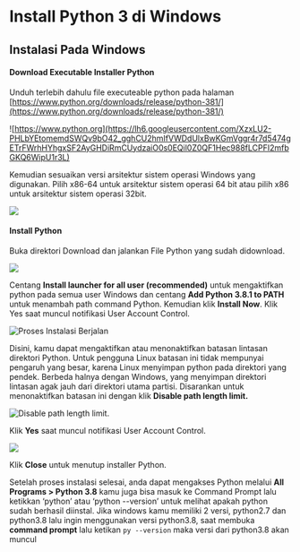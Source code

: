 # Install Python 3 di Windows

## Instalasi Pada Windows

#### Download Executable Installer Python

Unduh terlebih dahulu file executeable python pada halaman [https://www.python.org/downloads/release/python-381/](https://www.python.org/downloads/release/python-381/)

![https://www.python.org](https://lh6.googleusercontent.com/XzxLU2-PHLbYEtomemdSWQv9bO42_gghCU2hmIfVWDdUlxBwKGmVggr4r7d5474gETrFWrhHYhgxSF2AyGHDiRmCUydzaiO0s0EQil0Z0QF1Hec988fLCPFI2mfbGKQ6WipU1r3L)

Kemudian sesuaikan versi arsitektur sistem operasi Windows yang digunakan. Pilih x86-64 untuk arsitektur sistem operasi 64 bit atau pilih x86 untuk arsitektur sistem operasi 32bit.

![](https://lh5.googleusercontent.com/L9wz4GP219ycdDZxn59guTrIMz0GfgZ1huliXbXden_sTmIftUCsxgwfz2yqGPbG3ZMH6MzRTuptJQlIwGIhQMsNd44j0aEq_CxAuFQmdiwNhol48r4YXknC53v7z8ieRUdsk6Yd)

#### Install Python

 Buka direktori Download dan jalankan File Python yang sudah didownload.

![](https://lh6.googleusercontent.com/gTFP1AonpEKmY1nFy63-QdaxQb4R4hcVbq_b1P3VSFekT__VYHkdCWROhrWLZmi1ef23RqEl3LXaLU95zWzW6HHWAjXS9SBHGHky14jh8tWoKxFKIqO4pBxWH0xLNEq0unThiIYX)

Centang **Install launcher for all user \(recommended\)** untuk mengaktifkan python pada semua user Windows dan centang **Add Python 3.8.1 to PATH** untuk menambah path command Python. Kemudian klik **Install Now**. Klik Yes saat muncul notifikasi User Account Control.

![Proses Instalasi Berjalan](https://lh3.googleusercontent.com/aOItYmV_cDDSbHrdSIkgG2b4nTvSWxibWKbvUPQXZkHkotr5BW2LhWsNoyP0QJ8WVWS-0mWk8G2K_J8Sz-63HipL5PlbRa580WRFDDQhddFUFTOPswBKahlydTHY-q1Vdf03XQ0_)

Disini, kamu dapat mengaktifkan atau menonaktifkan batasan lintasan direktori Python. Untuk pengguna Linux batasan ini tidak mempunyai pengaruh yang besar, karena Linux menyimpan python pada direktori yang pendek. Berbeda halnya dengan Windows, yang menyimpan direktori lintasan agak jauh dari direktori utama partisi. Disarankan untuk menonaktifkan batasan ini dengan klik **Disable path length limit.** 

![Disable path length limit.](https://lh4.googleusercontent.com/eGox15CNhKaxndCXYBLB0CW18FiKgkXZZAXYdRc39kLYKbnFvkgDxd_FycwmNo4YWEkL8lq7Db0UIc5GrLeq_DBsqhES4IRHgFtqgDo_IHI2o_fOUeDTxLZae0VAAf0jk14e1Mb3)

Klik **Yes** saat muncul notifikasi User Account Control.

![](https://lh3.googleusercontent.com/YdMZiCsPas-NPsRT1fghkFS0FxPyjQ4xXdsy2VsIF06Wof53Yhm0PhkMpL0GhWMb1HbAFDbdtBwWCBXcyxHnj6YoIZbrtsHzNLjV-Am5Lt2ucS7d0pPBVjTssYauaPHcGZWXVhM0)

Klik **Close** untuk menutup installer Python.

Setelah proses instalasi selesai, anda dapat mengakses Python melalui **All Programs &gt; Python 3.8** kamu juga bisa masuk ke Command Prompt lalu ketikkan ‘python’ atau ‘python --version’ untuk melihat apakah python sudah berhasil diinstal. Jika windows kamu memiliki 2 versi, python2.7 dan python3.8 lalu ingin menggunakan versi python3.8, saat membuka **command prompt** lalu ketikan `py --version` maka versi dari python3.8 akan muncul

